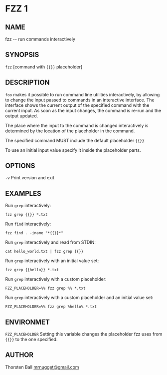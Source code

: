 FZZ 1
=======================================

NAME
----

fzz -- run commands interactively

SYNOPSIS
--------

`fzz` [command with `{{}}` placeholder]

DESCRIPTION
-----------

`foo` makes it possible to run command line utilities interactively, by
allowing to change the input passed to commands in an interactive interface.
The interface shows the current output of the specified command with the
current input. As soon as the input changes, the command is re-run and the
output updated.

The place where the input to the command is changed interactively is determined
by the location of the placeholder in the command.

The specified command MUST include the default placeholder `{{}}`

To use an initial input value specify it inside the placeholder parts.

OPTIONS
-------

`-v`
  Print version and exit

EXAMPLES
--------

Run `grep` interactively:

    fzz grep {{}} *.txt

Run `find` interactively:

    fzz find . -iname "*{{}}*"

Run `grep` interactively and read from STDIN:

    cat hello_world.txt | fzz grep {{}}

Run `grep` interactively with an initial value set:

    fzz grep {{hello}} *.txt

Run `grep` interactively with a custom placeholder:

    FZZ_PLACEHOLDER=%% fzz grep %% *.txt

Run `grep` interactively with a custom placeholder and an initial value set:

    FZZ_PLACEHOLDER=%% fzz grep %hello% *.txt

ENVIRONMET
-----------

`FZZ_PLACEHOLDER`
  Setting this variable changes the placeholder fzz uses from `{{}}` to the one
  specified.

AUTHOR
------

Thorsten Ball <mrnugget@gmail.com>
